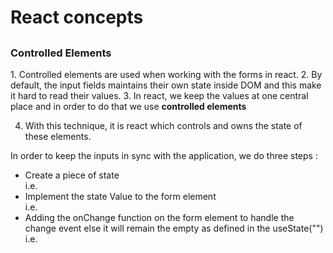 <h1>React concepts</h1>

##

<h3> Controlled Elements </h3>
1. Controlled elements are used when working with the forms in react.
2. By default, the input fields maintains their own state inside DOM and this make it hard to read their values.
3. In react, we keep the values at one central place and in order to do that we use <strong>controlled elements</strong>

4. With this technique, it is react which controls and owns the state of these elements.

In order to keep the inputs in sync with the application, we do three steps :

<ul>
<li> Create a piece of state </li>
i.e.
<!-- const [description, setDescription] = useState(""); -->

<li>Implement the state Value to the form element</li>
i.e.
<!-- <input
        type="text"
        placeholder="Item...."
        value={description}
/> -->

<li> Adding the onChange function on the form element to handle the change event else it will remain the empty as defined in the useState("")</li>
i.e.
<!-- <input
        type="text"
        placeholder="Item...."
        value={description}
        onChange={(e) => {
          setDescription(e.target.value);
        }}
      /> -->
</ul>
